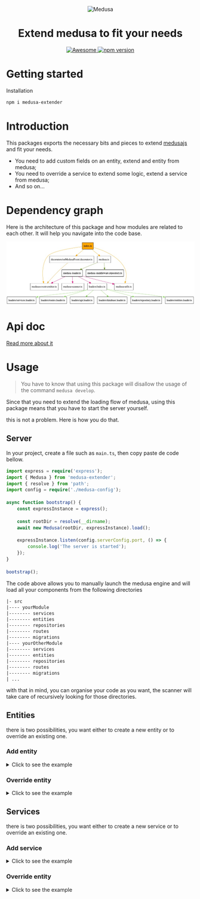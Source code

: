 <!--lint disable awesome-list-item-->
<div align="center">
  <p align="center">
    <img alt="Medusa" src="https://user-images.githubusercontent.com/7554214/129161578-19b83dc8-fac5-4520-bd48-53cba676edd2.png" width="200" />
  </p>
  <h1>Extend medusa to fit your needs</h1>
    
  <a href="https://github.com/adrien2p/awesome-medusajs">
      <img src="https://awesome.re/badge.svg" alt="Awesome">
  </a>
  <a href="https://badge.fury.io/js/medusa-extender"><img src="https://badge.fury.io/js/medusa-extender.svg" alt="npm version" height="18"></a>
</div>

# Getting started

Installation

```bash
npm i medusa-extender
```

# Introduction

This packages exports the necessary bits and pieces to extend [medusajs](https://github.com/medusajs/medusa)
and fit your needs.

- You need to add custom fields on an entity, extend and entity from medusa;
- You need to override a service to extend some logic, extend a service from medusa;
- And so on...

# Dependency graph

Here is the architecture of this package and how modules are related to each other. It will help you navigate into the code base.

<img src="/assets/medusa-extender.jpeg"
     onerror="if (this.src != './media/medusa-extender.jpeg') this.src = './media/medusa-extender.jpeg';"
     alt="Dependency graph" />

# Api doc

[Read more about it](./docs)

# Usage

> You have to know that using this package will disallow the usage of the command `medusa develop`.

Since that you need to extend the loading flow of medusa, using this package means
that you have to start the server yourself.

this is not a problem. Here is how you do that.

## Server

In your project, create a file such as `main.ts`, then copy paste de code bellow.

````typescript
import express = require('express');
import { Medusa } from 'medusa-extender';
import { resolve } from 'path';
import config = require('./medusa-config');

async function bootstrap() {
    const expressInstance = express();

    const rootDir = resolve(__dirname);
    await new Medusa(rootDir, expressInstance).load();

    expressInstance.listen(config.serverConfig.port, () => {
        console.log('The server is started');
    });
}

bootstrap();
````

The code above allows you to manually launch the medusa engine and will load all your components from the following directories

```
|- src
|---- yourModule
|-------- services
|-------- entities
|-------- repositories
|-------- routes
|-------- migrations
|---- yourOtherModule
|-------- services
|-------- entities
|-------- repositories
|-------- routes
|-------- migrations
| ...
```

with that in mind, you can organise your code as you want, the scanner will take care of recursively looking for those
directories.

## Entities

there is two possibilities, you want either to create a new entity or to override an 
existing one.

### Add entity

<details>
<summary>Click to see the example</summary>

<section>

```typescript
import { MedusaEntity } from 'medusa-extender';
import { Entity } from 'typeorm';

@Entity()
class Myentity implements MedusaEntity {
    static isHandledByMedusa = true;
    static resolutionKey = 'the_name_in_the_container';
}
```

</section>
</details>

### Override entity

<details>
<summary>Click to see the example</summary>

<section>

```typescript
import { User as MedusaUser } from '@medusa/medusa/dist';
import { MedusaEntity } from 'medusa-extender';
import { Entity } from 'typeorm';

@Entity()
class User extends MedusaUser implements MedusaEntity<User, typeof MedusaUser> {
	static overriddenType = MedusaUser;
	static isHandledByMedusa = true;
}
```

</section>
</details>

## Services

there is two possibilities, you want either to create a new service or to override an 
existing one.

### Add service

<details>
<summary>Click to see the example</summary>

<section>

```typescript
import { MedusaService } from 'medusa-extender';
import { UserService as MedusaUserService } from '@medusajs/medusa/dist/services';
import { EntityManager } from 'typeorm';
import { Lifetime } from 'awilix';
import EventBusService from '@medusajs/medusa/dist/services/event-bus';
import { UserRepository } from '@medusajs/medusa/dist/repositories/user';

type ConstructorParams = {
    manager: EntityManager;
    userRepository: typeof UserRepository;
    eventBusService: EventBusService;
};

export default class UserService extends MedusaUserService implements MedusaService<typeof UserService> {
    public static overriddenType = MedusaUserService;
    public static isHandledByMedusa = true;
    public static scope = Lifetime.SINGLETON;
    
    readonly #manager: EntityManager;
    readonly #userRepository: typeof UserRepository;
    readonly #eventBus: EventBusService;

    constructor(private readonly container: ConstructorParams) {
        super(container);
        this.#manager = container.manager;
        this.#userRepository = container.userRepository;
        this.#eventBus = container.eventBusService;
    }
}
```

</section>
</details>

### Override entity

<details>
<summary>Click to see the example</summary>


<section>

```typescript
import { MedusaService } from 'medusa-extender';
import { EntityManager } from 'typeorm';
import { Lifetime } from 'awilix';
import EventBusService from '@medusajs/medusa/dist/services/event-bus';
import { UserRepository } from '@medusajs/medusa/dist/repositories/user';

type ConstructorParams = {
    manager: EntityManager;
    userRepository: typeof UserRepository;
    eventBusService: EventBusService;
};

export default class MyService implements MedusaService<typeof MyService> {
    public static isHandledByMedusa = true;
    public static resolutionKey = 'the_name_in_the_container';
    public static scope = Lifetime.SINGLETON;
    
    readonly #manager: EntityManager;
    readonly #userRepository: typeof UserRepository;
    readonly #eventBus: EventBusService;
    
    constructor(private readonly container: ConstructorParams) {
        this.#manager = container.manager;
        this.#userRepository = container.userRepository;
        this.#eventBus = container.eventBusService;
    }
}
```

</section>
</details>